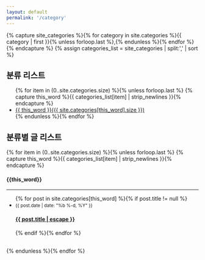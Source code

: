 ```yaml
---
layout: default
permalink: '/category'
---
```


{% capture site_categories %}{% for category in site.categories %}{{ category | first }}{% unless forloop.last %},{% endunless %}{% endfor %}{% endcapture %}
{% assign categories_list = site_categories | split:',' | sort %}
<h2>분류 리스트</h2>
<ul>
    {% for item in (0..site.categories.size) %}{% unless forloop.last %}
    {% capture this_word %}{{ categories_list[item] | strip_newlines }}{% endcapture %}
    <li><a href="#{{ this_word }}" class="tag"><span class="term">{{ this_word }}</span><span class="count">({{ site.categories[this_word].size }})</span></a></li>
    {% endunless %}{% endfor %}
  </ul>
  <h2>분류별 글 리스트</h2>
  {% for item in (0..site.categories.size) %}{% unless forloop.last %}
  {% capture this_word %}{{ categories_list[item] | strip_newlines }}{% endcapture %}
  <div style="margin-bottom: 30px;">
  <div id="{{this_word}}"></div>
  <h4>{{this_word}}</h4>
  <hr>
  <ul>
    {% for post in site.categories[this_word] %}{% if post.title != null %}
    <li>
      <small>
        {{ post.date | date: "%b %-d, %Y" }}
      </small>
      <h4>
      <a href="{{ site.url }}{{ site.baseurl }}{{ post.url }}">{{ post.title | escape }}</a>
      </h4>
    </li>
    {% endif %}{% endfor %}
  </ul>
</div>
{% endunless %}{% endfor %}
<!-- 참조글 - https://blog.devari.kr/2019/jekyll/jekyll-category-setting-->